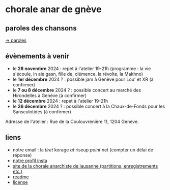 # chorale anar de gnève
    
## paroles des chansons

[→ paroles](./paroles.md)

## évènements à venir 

- le __28 novembre__ 2024 : repet à l'atelier 19-21h (programme : la vie s'écoule, in ale gasn, fille de, clémence, la révolte, la Makhno)
- le __1er décembre__ 2024 ? : possible jam à Genève pour Lou' et XR (à confirmer)
- le __7 ou 8 décembre__ 2024 ? : possible concert au marché des Hirondelles à Genève (à confirmer)
- le __12 décembre__ 2024 : repet à l'atelier 19-21h
- le __26 décembre__ 2024 ? : possible concert à la Chaux-de-Fonds pour les Sansculotides (à confirmer)

Adresse de l'atelier : Rue de la Coulouvrenière 11, 1204 Genève.

## liens
- notre email : la *tiret* korage *at* riseup *point* net (compter un délai de réponse)
- [notre profil insta](https://www.instagram.com/lachoraleanardegneve)
- [site de la chorale anarchiste de lausanne (partitions, enregistrements etc.)](https://lachorale.ch)
- [readme](./README.md)
- [license](./LICENSE)

